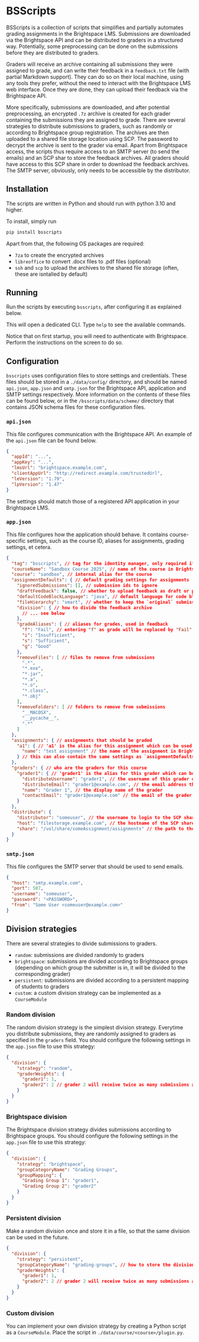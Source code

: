 # BSScripts

BSScripts is a collection of scripts that simplifies and partially automates grading assignments in the Brightspace LMS.
Submissions are downloaded via the Brightspace API and can be distributed to graders in a structured way.
Potentially, some preprocessing can be done on the submissions before they are distributed to graders. 

Graders will receive an archive containing all submissions they were assigned to grade, and can write their feedback in a `feedback.txt` file (with partial Markdown support).
They can do so on their local machine, using any tools they prefer, without the need to interact with the Brightspace LMS web interface.
Once they are done, they can upload their feedback via the Brightspace API.

More specifically, submissions are downloaded, and after potential preprocessing, an encrypted `.7z` archive is created for each grader containing the submissions they are assigned to grade.
There are several strategies to distribute submissions to graders, such as randomly or according to Brightspace group registration.
The archives are then uploaded to a shared file storage location using SCP.
The password to decrypt the archive is sent to the grader via email.
Apart from Brightspace access, the scripts thus require access to an SMTP server (to send the emails) and an SCP shar to store the feedback archives.
All graders should have access to this SCP share in order to download the feedback archives.
The SMTP server, obviously, only needs to be accessible by the distributor.

## Installation
The scripts are written in Python and should run with python 3.10 and higher.

To install, simply run

```bash
pip install bsscripts
```

Apart from that, the following OS packages are required:
- `7za` to create the encrypted archives
- `libreoffice` to convert .docx files to .pdf files (optional)
- `ssh` and `scp` to upload the archives to the shared file storage (often, these are isntalled by default)

## Running
Run the scripts by executing `bsscripts`, after configuring it as explained below.

This will open a dedicated CLI. Type `help` to see the available commands.

Notice that on first startup, you will need to authenticate with Brightspace. 
Perform the instructions on the screen to do so.

## Configuration
`bsscripts` uses configuration files to store settings and credentials. 
These files should be stored in a `./data/config/` directory, and should be named `api.json`, `app.json` and `smtp.json` for the Brightspace API, application and SMTP settings respectively.
More information on the contents of these files can be found below, or in the `/bsscripts/data/scheme/` directory that contains JSON schema files for these configuration files.

### `api.json`
This file configures communication with the Brightspace API.
An example of the `api.json` file can be found below. 

```json
{
  "appId": "...",
  "appKey": "...",
  "lmsUrl": "brightspace.example.com",
  "clientAppUrl": "http://redirect.example.com/trustedUrl",
  "leVersion": "1.79",
  "lpVersion": "1.47"
}
```

The settings should match those of a registered API application in your Brightspace LMS.

### `app.json`
This file configures how the application should behave. 
It contains course-specific settings, such as the course ID, aliases for assignments, grading settings, et cetera.

```json
{
  "tag": "bsscripts", // tag for the identity manager, only required if you need to use multiple identities to authenticate to the Brightspace API
  "courseName": "Sandbox Course 2025", // name of the course in Brightspace
  "course": "sandbox", // internal alias for the course
  "assignmentDefaults": { // default grading settings for assignments
    "ignoredSubmissions": [], // submission ids to ignore
    "draftFeedback": false, // whether to upload feedback as draft or publish it immediately
    "defaultCodeBlockLanguage": "java", // default language for code blocks in feedback
    "fileHierarchy": "smart", // whether to keep the `original` submission's file hierarchy, `flatten`, or unpack in a `smart` way
    "division": { // how to divide the feedback archive
      // ... see below
    },
    "gradeAliases": { // aliases for grades, used in feedback
      "f": "Fail", // entering "f" as grade will be replaced by "Fail" in the feedback
      "i": "Insufficient",
      "s": "Sufficient",
      "g": "Good"
    },
    "removeFiles": [ // files to remove from submissions
      ".*",
      "*.exe",
      "*.jar",
      "*.a",
      "*.o",
      "*.class",
      "*.obj"
    ],
    "removeFolders": [ // folders to remove from submissions
      "__MACOSX",
      "__pycache__",
      ".*"
    ]
  },
  "assignments": { // assignments that should be graded
    "a1": { // 'a1' is the alias for this assignment which can be used in the scripts
      "name": "test assignment" // the name of the assignment in Brightspace
    } // this can also contain the same settings as `assignmentDefaults` to override them for a specific assignment
  },
  "graders": { // who are the graders for this course
    "grader1": { // 'grader1' is the alias for this grader which can be used in the scripts
      "distributeUsername": "grader1", // the username of this grader on the SMB share
      "distributeEmail": "grader1@example.com", // the email address that should receive the feedback archive
      "name": "Grader 1", // the display name of the grader
      "contactEmail": "grader1@example.com" // the email of the grader that will be used in the feedback to 
    }
  }, 
  "distribute": {
    "distributor": "someuser", // the username to login to the SCP share
    "host": "filestorage.example.com", // the hostname of the SCP share
    "share": "/vol/share/someAssignment/assignments" // the path to the share where the feedback archives should be stored
  }
}
```

### `smtp.json`
This file configures the SMTP server that should be used to send emails.
```json
{
  "host": "smtp.example.com",
  "port": 587,
  "username": "someuser",
  "password": "<PASSWORD>",
  "from": "Some User <someuser@example.com>"
}
```


## Division strategies
There are several strategies to divide submissions to graders.
- `random`: submissions are divided randomly to graders
- `brightspace`: submissions are divided according to Brightspace groups (depending on which group the submitter is in, it will be divided to the corresponding grader)
- `persistent`: submissions are divided according to a persistent mapping of students to graders
- `custom`: a custom division strategy can be implemented as a `CourseModule`

### Random division
The random division strategy is the simplest division strategy.
Everytime you distribute submissions, they are randomly assigned to graders as specified in the `graders` field.
You should configure the following settings in the `app.json` file to use this strategy:
```json
{
  "division": {
    "strategy": "random",
    "graderWeights": {
      "grader1": 1,
      "grader2": 2 // grader 2 will receive twice as many submissions as grader 1 in this case
    }
  }
}
```

### Brightspace division
The Brightspace division strategy divides submissions according to Brightspace groups.
You should configure the following settings in the `app.json` file to use this strategy:
```json
{
  "division": {
    "strategy": "brightspace",
    "groupCategoryName": "Grading Groups",
    "groupMapping": {
      "Grading Group 1": "grader1",
      "Grading Group 2": "grader2"
    }
  }
}
```

### Persistent division
Make a random division once and store it in a file, so that the same division can be used in the future.
```json
{
  "division": {
    "strategy": "persistent", 
    "groupCategoryName": "grading-groups", // how to store the division
    "graderWeights": {
      "grader1": 1, 
      "grader2": 2 // grader 2 will receive twice as many submissions as grader 1 in this case
    }
  }
}
```

### Custom division
You can implement your own division strategy by creating a Python script as a `CourseModule`.
Place the script in `./data/course/<course>/plugin.py`.


